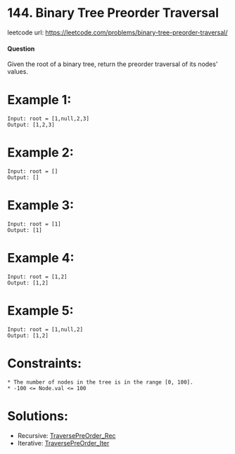 # 144. Binary Tree Preorder Traversal
 
leetcode url: https://leetcode.com/problems/binary-tree-preorder-traversal/

 
#### Question
Given the root of a binary tree, return the preorder traversal of its nodes' values.

# Example 1:

```
Input: root = [1,null,2,3]
Output: [1,2,3]
 ```
 
# Example 2:

```
Input: root = []
Output: []
```

# Example 3:

```
Input: root = [1]
Output: [1]
```
# Example 4:

```
Input: root = [1,2]
Output: [1,2]
```
# Example 5:

```
Input: root = [1,null,2]
Output: [1,2]
```
# Constraints:

```
* The number of nodes in the tree is in the range [0, 100].
* -100 <= Node.val <= 100
 ```
 
 # Solutions:
 * Recursive: [TraversePreOrder_Rec](TraversePreOrder_Rec.cs)
 * Iterative: [TraversePreOrder_Iter](TraversePreOrder_Iter.cs)
